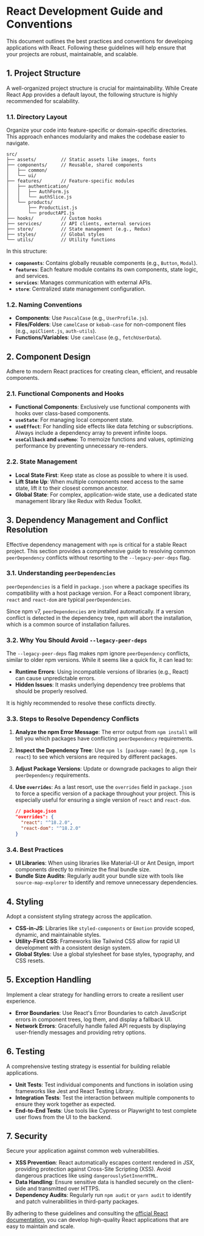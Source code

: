 # React Development Guide and Conventions

This document outlines the best practices and conventions for developing applications with React. Following these guidelines will help ensure that your projects are robust, maintainable, and scalable.

## 1. Project Structure

A well-organized project structure is crucial for maintainability. While Create React App provides a default layout, the following structure is highly recommended for scalability.

### 1.1. Directory Layout

Organize your code into feature-specific or domain-specific directories. This approach enhances modularity and makes the codebase easier to navigate.

```
src/
├── assets/         // Static assets like images, fonts
├── components/     // Reusable, shared components
│   ├── common/
│   └── ui/
├── features/       // Feature-specific modules
│   ├── authentication/
│   │   ├── AuthForm.js
│   │   └── authSlice.js
│   └── products/
│       ├── ProductList.js
│       └── productAPI.js
├── hooks/          // Custom hooks
├── services/       // API clients, external services
├── store/          // State management (e.g., Redux)
├── styles/         // Global styles
└── utils/          // Utility functions
```

In this structure:

- **`components`**: Contains globally reusable components (e.g., `Button`, `Modal`).
- **`features`**: Each feature module contains its own components, state logic, and services.
- **`services`**: Manages communication with external APIs.
- **`store`**: Centralized state management configuration.

### 1.2. Naming Conventions

- **Components**: Use `PascalCase` (e.g., `UserProfile.js`).
- **Files/Folders**: Use `camelCase` or `kebab-case` for non-component files (e.g., `apiClient.js`, `auth-utils`).
- **Functions/Variables**: Use `camelCase` (e.g., `fetchUserData`).

## 2. Component Design

Adhere to modern React practices for creating clean, efficient, and reusable components.

### 2.1. Functional Components and Hooks

- **Functional Components**: Exclusively use functional components with hooks over class-based components.
- **`useState`**: For managing local component state.
- **`useEffect`**: For handling side effects like data fetching or subscriptions. Always include a dependency array to prevent infinite loops.
- **`useCallback` and `useMemo`**: To memoize functions and values, optimizing performance by preventing unnecessary re-renders.

### 2.2. State Management

- **Local State First**: Keep state as close as possible to where it is used.
- **Lift State Up**: When multiple components need access to the same state, lift it to their closest common ancestor.
- **Global State**: For complex, application-wide state, use a dedicated state management library like Redux with Redux Toolkit.

## 3. Dependency Management and Conflict Resolution

Effective dependency management with `npm` is critical for a stable React project. This section provides a comprehensive guide to resolving common `peerDependency` conflicts without resorting to the `--legacy-peer-deps` flag.

### 3.1. Understanding `peerDependencies`

`peerDependencies` is a field in `package.json` where a package specifies its compatibility with a host package version. For a React component library, `react` and `react-dom` are typical `peerDependencies`.

Since npm v7, `peerDependencies` are installed automatically. If a version conflict is detected in the dependency tree, npm will abort the installation, which is a common source of installation failures.

### 3.2. Why You Should Avoid `--legacy-peer-deps`

The `--legacy-peer-deps` flag makes npm ignore `peerDependency` conflicts, similar to older npm versions. While it seems like a quick fix, it can lead to:

- **Runtime Errors**: Using incompatible versions of libraries (e.g., React) can cause unpredictable errors.
- **Hidden Issues**: It masks underlying dependency tree problems that should be properly resolved.

It is highly recommended to resolve these conflicts directly.

### 3.3. Steps to Resolve Dependency Conflicts

1.  **Analyze the npm Error Message**: The error output from `npm install` will tell you which packages have conflicting `peerDependency` requirements.
2.  **Inspect the Dependency Tree**: Use `npm ls [package-name]` (e.g., `npm ls react`) to see which versions are required by different packages.
3.  **Adjust Package Versions**: Update or downgrade packages to align their `peerDependency` requirements.
4.  **Use `overrides`**: As a last resort, use the `overrides` field in `package.json` to force a specific version of a package throughout your project. This is especially useful for ensuring a single version of `react` and `react-dom`.

    ```json
    // package.json
    "overrides": {
      "react": "^18.2.0",
      "react-dom": "^18.2.0"
    }
    ```

### 3.4. Best Practices

- **UI Libraries**: When using libraries like Material-UI or Ant Design, import components directly to minimize the final bundle size.
- **Bundle Size Audits**: Regularly audit your bundle size with tools like `source-map-explorer` to identify and remove unnecessary dependencies.

## 4. Styling

Adopt a consistent styling strategy across the application.

- **CSS-in-JS**: Libraries like `styled-components` or `Emotion` provide scoped, dynamic, and maintainable styles.
- **Utility-First CSS**: Frameworks like Tailwind CSS allow for rapid UI development with a consistent design system.
- **Global Styles**: Use a global stylesheet for base styles, typography, and CSS resets.

## 5. Exception Handling

Implement a clear strategy for handling errors to create a resilient user experience.

- **Error Boundaries**: Use React's Error Boundaries to catch JavaScript errors in component trees, log them, and display a fallback UI.
- **Network Errors**: Gracefully handle failed API requests by displaying user-friendly messages and providing retry options.

## 6. Testing

A comprehensive testing strategy is essential for building reliable applications.

- **Unit Tests**: Test individual components and functions in isolation using frameworks like Jest and React Testing Library.
- **Integration Tests**: Test the interaction between multiple components to ensure they work together as expected.
- **End-to-End Tests**: Use tools like Cypress or Playwright to test complete user flows from the UI to the backend.

## 7. Security

Secure your application against common web vulnerabilities.

- **XSS Prevention**: React automatically escapes content rendered in JSX, providing protection against Cross-Site Scripting (XSS). Avoid dangerous practices like using `dangerouslySetInnerHTML`.
- **Data Handling**: Ensure sensitive data is handled securely on the client-side and transmitted over HTTPS.
- **Dependency Audits**: Regularly run `npm audit` or `yarn audit` to identify and patch vulnerabilities in third-party packages.

By adhering to these guidelines and consulting the [official React documentation](https://react.dev/), you can develop high-quality React applications that are easy to maintain and scale.
